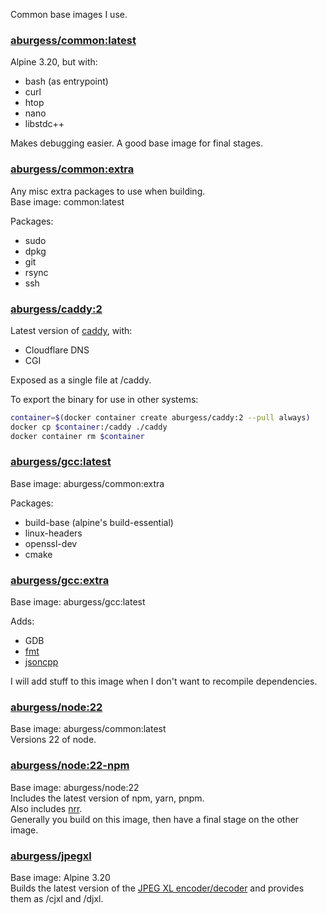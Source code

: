 Common base images I use.

### [aburgess/common:latest](https://hub.docker.com/r/aburgess/latest)

Alpine 3.20, but with:
* bash (as entrypoint)
* curl
* htop
* nano
* libstdc++

Makes debugging easier. A good base image for final stages.

### [aburgess/common:extra](https://hub.docker.com/r/aburgess/extra)

Any misc extra packages to use when building.  
Base image: common:latest

Packages:
* sudo
* dpkg
* git
* rsync
* ssh

### [aburgess/caddy:2](https://hub.docker.com/r/aburgess/caddy)

Latest version of [caddy](https://caddyserver.com/), with:
 * Cloudflare DNS
 * CGI

Exposed as a single file at /caddy.

To export the binary for use in other systems:
```sh
container=$(docker container create aburgess/caddy:2 --pull always)
docker cp $container:/caddy ./caddy
docker container rm $container
```

### [aburgess/gcc:latest](https://hub.docker.com/r/aburgess/gcc)

Base image: aburgess/common:extra

Packages:
* build-base (alpine's build-essential)
* linux-headers
* openssl-dev
* cmake

### [aburgess/gcc:extra](https://hub.docker.com/r/aburgess/gcc)

Base image: aburgess/gcc:latest

Adds:
* GDB
* [fmt](https://github.com/fmtlib/fmt) 
* [jsoncpp](https://github.com/open-source-parsers/jsoncpp.git) 

I will add stuff to this image when I don't want to recompile dependencies.

### [aburgess/node:22](https://hub.docker.com/r/aburgess/node)

Base image: aburgess/common:latest  
Versions 22 of node.

### [aburgess/node:22-npm](https://hub.docker.com/r/aburgess/node)

Base image: aburgess/node:22  
Includes the latest version of npm, yarn, pnpm.  
Also includes [nrr](https://github.com/ryanccn/nrr).  
Generally you build on this image, then have a final stage on the other image.

### [aburgess/jpegxl](https://hub.docker.com/r/aburgess/jpegxl)

Base image: Alpine 3.20  
Builds the latest version of the [JPEG XL encoder/decoder](https://github.com/libjxl/libjxl) and provides them as /cjxl and /djxl.  
